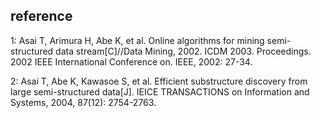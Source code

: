 ## reference 
1: Asai T, Arimura H, Abe K, et al. Online algorithms for mining semi-structured data stream[C]//Data Mining, 2002. ICDM 2003. Proceedings. 2002 IEEE International Conference on. IEEE, 2002: 27-34.  

2: Asai T, Abe K, Kawasoe S, et al. Efficient substructure discovery from large semi-structured data[J]. IEICE TRANSACTIONS on Information and Systems, 2004, 87(12): 2754-2763.
